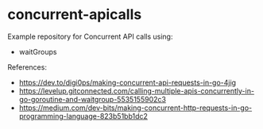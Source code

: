 # concurrent-apicalls

Example repository for Concurrent API calls using:
* waitGroups


References:
* https://dev.to/digi0ps/making-concurrent-api-requests-in-go-4jig
* https://levelup.gitconnected.com/calling-multiple-apis-concurrently-in-go-goroutine-and-waitgroup-5535155902c3
* https://medium.com/dev-bits/making-concurrent-http-requests-in-go-programming-language-823b51bb1dc2
